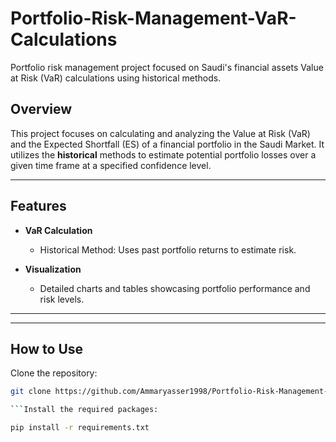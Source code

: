 # Portfolio-Risk-Management-VaR-Calculations
Portfolio risk management project focused on Saudi's financial assets Value at Risk (VaR) calculations using historical methods.

## Overview

This project focuses on calculating and analyzing the Value at Risk (VaR) and the Expected Shortfall (ES) of a financial portfolio in the Saudi Market. It utilizes  the **historical** methods to estimate potential portfolio losses over a given time frame at a specified confidence level. 

---

## Features

- **VaR Calculation**
  - Historical Method: Uses past portfolio returns to estimate risk.

- **Visualization**
  - Detailed charts and tables showcasing portfolio performance and risk levels.

---


---

## How to Use

Clone the repository:

```bash
git clone https://github.com/Ammaryasser1998/Portfolio-Risk-Management-VaR-Calculations.git

```Install the required packages:

pip install -r requirements.txt

